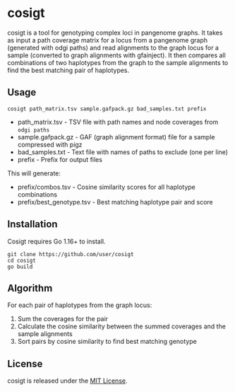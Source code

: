 # cosigt

cosigt is a tool for genotyping complex loci in pangenome graphs. It takes as input a path coverage matrix for a locus from a pangenome graph (generated with odgi paths) and read alignments to the graph locus for a sample (converted to graph alignments with gfainject). It then compares all combinations of two haplotypes from the graph to the sample alignments to find the best matching pair of haplotypes.

## Usage

```
cosigt path_matrix.tsv sample.gafpack.gz bad_samples.txt prefix
```

- path_matrix.tsv - TSV file with path names and node coverages from `odgi paths` 
- sample.gafpack.gz - GAF (graph alignment format) file for a sample compressed with pigz
- bad_samples.txt - Text file with names of paths to exclude (one per line)  
- prefix - Prefix for output files

This will generate:

- prefix/combos.tsv - Cosine similarity scores for all haplotype combinations
- prefix/best_genotype.tsv - Best matching haplotype pair and score

## Installation

Cosigt requires Go 1.16+ to install.

```
git clone https://github.com/user/cosigt
cd cosigt
go build
```

## Algorithm

For each pair of haplotypes from the graph locus:

1. Sum the coverages for the pair
2. Calculate the cosine similarity between the summed coverages and the sample alignments
3. Sort pairs by cosine similarity to find best matching genotype

## License

cosigt is released under the [MIT License](LICENSE).
